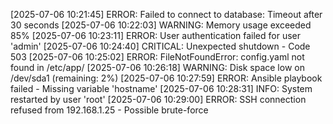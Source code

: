 [2025-07-06 10:21:45] ERROR: Failed to connect to database: Timeout after 30 seconds
[2025-07-06 10:22:03] WARNING: Memory usage exceeded 85%
[2025-07-06 10:23:11] ERROR: User authentication failed for user 'admin'
[2025-07-06 10:24:40] CRITICAL: Unexpected shutdown - Code 503
[2025-07-06 10:25:02] ERROR: FileNotFoundError: config.yaml not found in /etc/app/
[2025-07-06 10:26:18] WARNING: Disk space low on /dev/sda1 (remaining: 2%)
[2025-07-06 10:27:59] ERROR: Ansible playbook failed - Missing variable 'hostname'
[2025-07-06 10:28:31] INFO: System restarted by user 'root'
[2025-07-06 10:29:00] ERROR: SSH connection refused from 192.168.1.25 - Possible brute-force
